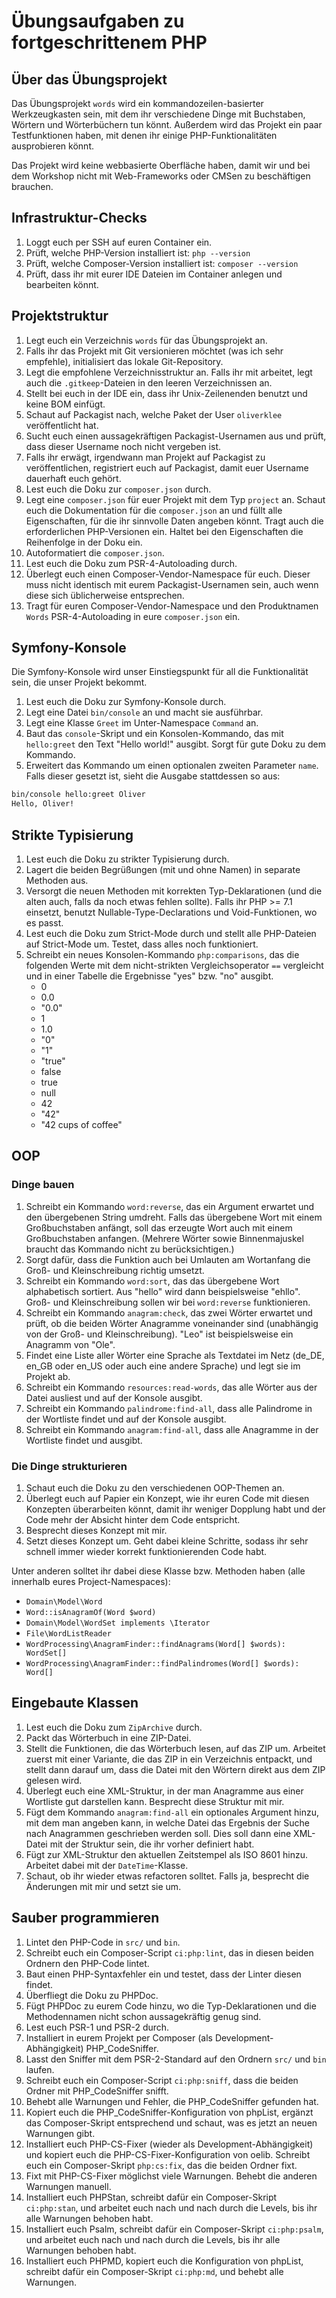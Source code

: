 # Übungsaufgaben zu fortgeschrittenem PHP

## Über das Übungsprojekt

Das Übungsprojekt `words` wird ein kommandozeilen-basierter Werkzeugkasten
sein, mit dem ihr verschiedene Dinge mit Buchstaben, Wörtern und Wörterbüchern
tun könnt. Außerdem wird das Projekt ein paar Testfunktionen haben, mit denen
ihr einige PHP-Funktionalitäten ausprobieren könnt.

Das Projekt wird keine webbasierte Oberfläche haben, damit wir und bei dem
Workshop nicht mit Web-Frameworks oder CMSen zu beschäftigen brauchen.

## Infrastruktur-Checks

1. Loggt euch per SSH auf euren Container ein.
1. Prüft, welche PHP-Version installiert ist: `php --version`
1. Prüft, welche Composer-Version installiert ist: `composer --version`
1. Prüft, dass ihr mit eurer IDE Dateien im Container anlegen und bearbeiten
   könnt.

## Projektstruktur

1. Legt euch ein Verzeichnis `words` für das Übungsprojekt an.
1. Falls ihr das Projekt mit Git versionieren möchtet (was ich sehr empfehle),
   initialisiert das lokale Git-Repository.
1. Legt die empfohlene Verzeichnisstruktur an. Falls ihr mit arbeitet, legt
   auch die `.gitkeep`-Dateien in den leeren Verzeichnissen an.
1. Stellt bei euch in der IDE ein, dass ihr Unix-Zeilenenden benutzt und keine
   BOM einfügt.
1. Schaut auf Packagist nach, welche Paket der User `oliverklee`
   veröffentlicht hat.
1. Sucht euch einen aussagekräftigen Packagist-Usernamen aus und prüft, dass
   dieser Username noch nicht vergeben ist.
1. Falls ihr erwägt, irgendwann man Projekt auf Packagist zu veröffentlichen,
   registriert euch auf Packagist, damit euer Username dauerhaft euch gehört.
1. Lest euch die Doku zur `composer.json` durch.
1. Legt eine `composer.json` für euer Projekt mit dem Typ `project` an.
   Schaut euch die Dokumentation für die `composer.json` an und füllt alle
   Eigenschaften, für die ihr sinnvolle Daten angeben könnt. Tragt auch die
   erforderlichen PHP-Versionen ein.
   Haltet bei den Eigenschaften die Reihenfolge in der Doku ein.
1. Autoformatiert die `composer.json`.
1. Lest euch die Doku zum PSR-4-Autoloading durch.
1. Überlegt euch einen Composer-Vendor-Namespace für euch. Dieser muss nicht
   identisch mit eurem Packagist-Usernamen sein, auch wenn diese sich
   üblicherweise entsprechen.
1. Tragt für euren Composer-Vendor-Namespace und den Produktnamen `Words`
   PSR-4-Autoloading in eure `composer.json` ein.

## Symfony-Konsole

Die Symfony-Konsole wird unser Einstiegspunkt für all die Funktionalität sein,
die unser Projekt bekommt.

1. Lest euch die Doku zur Symfony-Konsole durch.
1. Legt eine Datei `bin/console` an und macht sie ausführbar.
1. Legt eine Klasse `Greet` im Unter-Namespace `Command` an.
1. Baut das `console`-Skript und ein Konsolen-Kommando, das mit `hello:greet`
   den Text "Hello world!" ausgibt. Sorgt für gute Doku zu dem Kommando.
1. Erweitert das Kommando um einen optionalen zweiten Parameter `name`. Falls
   dieser gesetzt ist, sieht die Ausgabe stattdessen so aus:

```bash
bin/console hello:greet Oliver
Hello, Oliver!
```

## Strikte Typisierung

1. Lest euch die Doku zu strikter Typisierung durch.
1. Lagert die beiden Begrüßungen (mit und ohne Namen) in separate Methoden aus.
1. Versorgt die neuen Methoden mit korrekten Typ-Deklarationen (und die alten
   auch, falls da noch etwas fehlen sollte). Falls ihr PHP >= 7.1 einsetzt,
   benutzt Nullable-Type-Declarations und Void-Funktionen, wo es passt.
1. Lest euch die Doku zum Strict-Mode durch und stellt alle PHP-Dateien auf
   Strict-Mode um. Testet, dass alles noch funktioniert.
1. Schreibt ein neues Konsolen-Kommando `php:comparisons`, das die folgenden
   Werte mit dem nicht-strikten Vergleichsoperator `==` vergleicht und in einer
   Tabelle die Ergebnisse "yes" bzw. "no" ausgibt.
   - 0
   - 0.0
   - "0.0"
   - 1
   - 1.0
   - "0"
   - "1"
   - "true"
   - false
   - true
   - null
   - 42
   - "42"
   - "42 cups of coffee"

## OOP

### Dinge bauen

1. Schreibt ein Kommando `word:reverse`, das ein Argument erwartet und den
   übergebenen String umdreht.
   Falls das übergebene Wort mit einem Großbuchstaben anfängt, soll das
   erzeugte Wort auch mit einem Großbuchstaben anfangen. (Mehrere Wörter sowie
   Binnenmajuskel braucht das Kommando nicht zu berücksichtigen.)
1. Sorgt dafür, dass die Funktion auch bei Umlauten am Wortanfang die Groß- und
   Kleinschreibung richtig umsetzt.
1. Schreibt ein Kommando `word:sort`, das das übergebene Wort alphabetisch
   sortiert. Aus "hello" wird dann beispielsweise "ehllo". Groß- und
   Kleinschreibung sollen wir bei `word:reverse` funktionieren.
1. Schreibt ein Kommando `anagram:check`, das zwei Wörter erwartet und prüft,
   ob die beiden Wörter Anagramme voneinander sind (unabhängig von der Groß-
   und Kleinschreibung). "Leo" ist beispielsweise ein Anagramm von "Ole".
1. Findet eine Liste aller Wörter eine Sprache als Textdatei im Netz
   (de_DE, en_GB oder en_US oder auch eine andere Sprache) und legt sie im
   Projekt ab.
1. Schreibt ein Kommando `resources:read-words`, das alle Wörter aus der
   Datei ausliest und auf der Konsole ausgibt.
1. Schreibt ein Kommando `palindrome:find-all`, dass alle Palindrome in der
   Wortliste findet und auf der Konsole ausgibt.
1. Schreibt ein Kommando `anagram:find-all`, dass alle Anagramme in der
   Wortliste findet und ausgibt.

### Die Dinge strukturieren

1. Schaut euch die Doku zu den verschiedenen OOP-Themen an.
1. Überlegt euch auf Papier ein Konzept, wie ihr euren Code mit diesen
   Konzepten überarbeiten könnt, damit ihr weniger Dopplung habt und der Code
   mehr der Absicht hinter dem Code entspricht.
1. Besprecht dieses Konzept mit mir.
1. Setzt dieses Konzept um. Geht dabei kleine Schritte, sodass ihr sehr
   schnell immer wieder korrekt funktionierenden Code habt.

Unter anderen solltet ihr dabei diese Klasse bzw. Methoden haben
(alle innerhalb eures Project-Namespaces):

- `Domain\Model\Word`
- `Word::isAnagramOf(Word $word)`
- `Domain\Model\WordSet implements \Iterator`
- `File\WordListReader`
- `WordProcessing\AnagramFinder::findAnagrams(Word[] $words): WordSet[]`
- `WordProcessing\AnagramFinder::findPalindromes(Word[] $words): Word[]`

## Eingebaute Klassen

1. Lest euch die Doku zum `ZipArchive` durch.
1. Packt das Wörterbuch in eine ZIP-Datei.
1. Stellt die Funktionen, die das Wörterbuch lesen, auf das ZIP um.
   Arbeitet zuerst mit einer Variante, die das ZIP in ein Verzeichnis entpackt,
   und stellt dann darauf um, dass die Datei mit den Wörtern direkt aus dem
   ZIP gelesen wird.
1. Überlegt euch eine XML-Struktur, in der man Anagramme aus einer Wortliste
   gut darstellen kann. Besprecht diese Struktur mit mir.
1. Fügt dem Kommando `anagram:find-all` ein optionales Argument hinzu, mit dem
   man angeben kann, in welche Datei das Ergebnis der Suche nach Anagrammen
   geschrieben werden soll. Dies soll dann eine XML-Datei mit der Struktur
   sein, die ihr vorher definiert habt.
1. Fügt zur XML-Struktur den aktuellen Zeitstempel als ISO 8601 hinzu.
   Arbeitet dabei mit der `DateTime`-Klasse.
1. Schaut, ob ihr wieder etwas refactoren solltet. Falls ja, besprecht die
   Änderungen mit mir und setzt sie um.

## Sauber programmieren

1. Lintet den PHP-Code in `src/` und `bin`.
1. Schreibt euch ein Composer-Script `ci:php:lint`, das in diesen beiden
   Ordnern den PHP-Code lintet.
1. Baut einen PHP-Syntaxfehler ein und testet, dass der Linter diesen findet.
1. Überfliegt die Doku zu PHPDoc.
1. Fügt PHPDoc zu eurem Code hinzu, wo die Typ-Deklarationen und die
   Methodennamen nicht schon aussagekräftig genug sind.
1. Lest euch PSR-1 und PSR-2 durch.
1. Installiert in eurem Projekt per Composer (als Development-Abhängigkeit)
   PHP_CodeSniffer.
1. Lasst den Sniffer mit dem PSR-2-Standard auf den Ordnern `src/` und `bin`
   laufen.
1. Schreibt euch ein Composer-Script `ci:php:sniff`, dass die beiden Ordner
   mit PHP_CodeSniffer snifft.
1. Behebt alle Warnungen und Fehler, die PHP_CodeSniffer gefunden hat.
1. Kopiert euch die PHP_CodeSniffer-Konfiguration von phpList, ergänzt das
   Composer-Skript entsprechend und schaut, was es jetzt an neuen Warnungen
   gibt.
1. Installiert euch PHP-CS-Fixer (wieder als Development-Abhängigkeit) und
   kopiert euch die PHP-CS-Fixer-Konfiguration von oelib. Schreibt euch ein
   Composer-Skript `php:cs:fix`, das die beiden Ordner fixt.
1. Fixt mit PHP-CS-Fixer möglichst viele Warnungen. Behebt die anderen
   Warnungen manuell.
1. Installiert euch PHPStan, schreibt dafür ein Composer-Skript `ci:php:stan`,
   und arbeitet euch nach und nach durch die Levels, bis ihr alle Warnungen
   behoben habt.
1. Installiert euch Psalm, schreibt dafür ein Composer-Skript `ci:php:psalm`,
   und arbeitet euch nach und nach durch die Levels, bis ihr alle Warnungen
   behoben habt.
1. Installiert euch PHPMD, kopiert euch die Konfiguration von phpList,
   schreibt dafür ein Composer-Skript `ci:php:md`, und behebt alle Warnungen.

